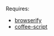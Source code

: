 Requires:
* [browserify](http://browserify.org/)
* [coffee-script](https://npmjs.org/package/coffee-script)
